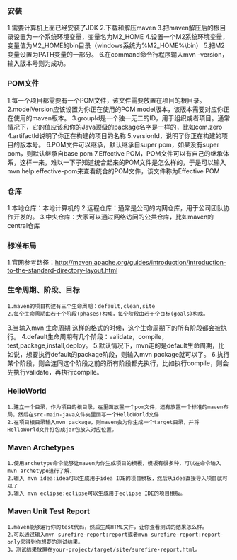 ### 安装
  1.需要计算机上面已经安装了JDK
	2.下载和解压maven
	3.把maven解压后的根目录设置为一个系统环境变量，变量名为M2_HOME
	4.设置一个M2系统环境变量，变量值为M2_HOME的bin目录（windows系统为%M2_HOME%\bin）
	5.把M2变量设置为PATH变量的一部分。
	6.在command命令行程序输入mvn -version，输入版本号则为成功。
### POM文件
  1.每一个项目都需要有一个POM文件，该文件需要放置在项目的根目录。
	2.modelVersion应该设置为你正在使用的POM model版本，该版本需要对应你正在使用的maven版本。
	3.groupId是一个独一无二的ID，用于组织或者项目。通常情况下，它的值应该和你的Java顶级的package名字是一样的，比如com.zero
	4.artifactId说明了你正在构建的项目的名称
	5.versionId，说明了你正在构建的项目的版本号。
	6.POM文件可以继承，默认继承自super pom，如果没有super pom，则默认继承自base pom
	7.Effective POM，POM文件可以有自己的继承体系，这样一来，难以一下子知道统合起来的POM文件是怎么样的，于是可以输入mvn help:effective-pom来查看统合的POM文件，该文件称为Effective POM
### 仓库
  1.本地仓库：本地计算机的
  2.远程仓库：通常是公司的内网仓库，用于公司团队协作开发的。
  3.中央仓库：大家可以通过网络访问的公共仓库，比如maven的central仓库
### 标准布局
  1.官网参考路径：http://maven.apache.org/guides/introduction/introduction-to-the-standard-directory-layout.html
### 生命周期、阶段、目标
	1.maven的项目构建有三个生命周期：default,clean,site
	2.每个生命周期由若干个阶段(phases)构成，每个阶段由若干个目标(goals)构成。
  3.当输入mvn 生命周期 这样的格式的时候，这个生命周期下的所有阶段都会被执行。
	4.default生命周期有几个阶段：validate，compile，test,package,install,deploy。
	5.默认情况下，mvn走的是default生命周期，比如说，想要执行default的package阶段，则输入mvn package就可以了。
	6.执行某个阶段，则会连同这个阶段之前的所有阶段都先执行，比如执行compile，则会先执行validate，再执行compile。
### HelloWorld
	1.建立一个目录，作为项目的根目录，在里面放置一个pom文件，还有放置一个标准的maven布局，然后在src-main-java文件夹里面写一个HelloWorld文件
	2.在项目根目录输入mvn package，则maven会为你生成一个target目录，并将HelloWorld文件打包成jar包放入对应位置。
###	Maven Archetypes
	1.使用archetype命令能够让maven为你生成项目的模板，模板有很多种，可以在命令输入mvn archetype进行了解、
	2.输入 mvn idea:idea可以生成用于idea IDE的项目模板，然后从idea直接导入项目就可以了
	3.输入 mvn eclipse:eclipse可以生成用于eclipse IDE的项目模板。
### Maven Unit Test Report
	1.maven能够运行你的test代码，然后生成HTML文件，让你查看测试的结果怎么样。
	2.可以通过输入mvn surefire-report:report或者mvn surefire-report:report-only来得到你想要的测试结果。
	3，测试结果放置在your-project/target/site/surefire-report.html。
